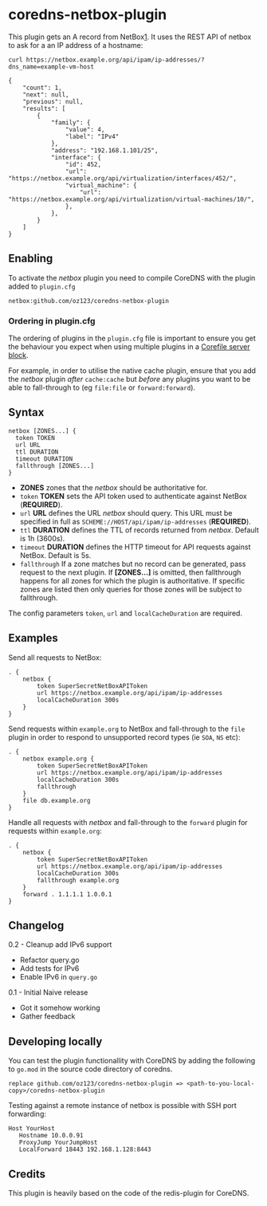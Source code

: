 # coredns-netbox-plugin

This plugin gets an A record from NetBox[1]. It uses the REST API of netbox
to ask for a an IP address of a hostname:

```
curl https://netbox.example.org/api/ipam/ip-addresses/?dns_name=example-vm-host

{
    "count": 1,
    "next": null,
    "previous": null,
    "results": [
        {
            "family": {
                "value": 4,
                "label": "IPv4"
            },
            "address": "192.168.1.101/25",
            "interface": {
                "id": 452,
                "url": "https://netbox.example.org/api/virtualization/interfaces/452/",
                "virtual_machine": {
                    "url": "https://netbox.example.org/api/virtualization/virtual-machines/10/",
                },
            },
        }
    ]
}
```

## Enabling

To activate the *netbox* plugin you need to compile CoreDNS with the plugin added
to `plugin.cfg`

```
netbox:github.com/oz123/coredns-netbox-plugin
```

### Ordering in plugin.cfg

The ordering of plugins in the `plugin.cfg` file is important to ensure you
get the behaviour you expect when using multiple plugins in a
[Corefile server block][2].

For example, in order to utilise the native cache plugin, ensure that you add
the *netbox* plugin _after_ `cache:cache` but _before_ any plugins you want to
be able to fall-through to (eg `file:file` or `forward:forward`).

## Syntax

```
netbox [ZONES...] {
  token TOKEN
  url URL
  ttl DURATION
  timeout DURATION
  fallthrough [ZONES...]
}
```

* **ZONES** zones that the *netbox* should be authoritative for.
* `token` **TOKEN** sets the API token used to authenticate against NetBox
  (**REQUIRED**).
* `url` **URL** defines the URL *netbox* should query. This URL must be
  specified in full as `SCHEME://HOST/api/ipam/ip-addresses` (**REQUIRED**).
* `ttl` **DURATION** defines the TTL of records returned from *netbox*. Default
  is 1h (3600s).
* `timeout` **DURATION** defines the HTTP timeout for API requests against
  NetBox. Default is 5s.
* `fallthrough` If a zone matches but no record can be generated, pass request
to the next plugin. If **[ZONES…]** is omitted, then fallthrough happens for
all zones for which the plugin is authoritative. If specific zones are listed
then only queries for those zones will be subject to fallthrough.

The config parameters `token`, `url` and `localCacheDuration` are required.

## Examples

Send all requests to NetBox:

```
. {
    netbox {
        token SuperSecretNetBoxAPIToken
        url https://netbox.example.org/api/ipam/ip-addresses
        localCacheDuration 300s
    }
}
```

Send requests within `example.org` to NetBox and fall-through to the `file`
plugin in order to respond to unsupported record types (ie `SOA`, `NS` etc):

```
. {
    netbox example.org {
        token SuperSecretNetBoxAPIToken
        url https://netbox.example.org/api/ipam/ip-addresses
        localCacheDuration 300s
        fallthrough
    }
    file db.example.org
}

```

Handle all requests with *netbox* and fall-through to the `forward`
plugin for requests within `example.org`:

```
. {
    netbox {
        token SuperSecretNetBoxAPIToken
        url https://netbox.example.org/api/ipam/ip-addresses
        localCacheDuration 300s
        fallthrough example.org
    }
    forward . 1.1.1.1 1.0.0.1
}
```

## Changelog

0.2 - Cleanup add IPv6 support
 
 * Refactor query.go
 * Add tests for IPv6
 * Enable IPv6 in ``query.go``

0.1 - Initial Naive release

 * Got it somehow working 
 * Gather feedback
## Developing locally

You can test the plugin functionallity with CoreDNS by adding the following to
`go.mod` in the source code directory of coredns.

```
replace github.com/oz123/coredns-netbox-plugin => <path-to-you-local-copy>/coredns-netbox-plugin
```

Testing against a remote instance of netbox is possible with SSH port forwarding:

```
Host YourHost
   Hostname 10.0.0.91
   ProxyJump YourJumpHost
   LocalForward 18443 192.168.1.128:8443
```

## Credits

This plugin is heavily based on the code of the redis-plugin for CoreDNS.


[1]: https://netbox.readthedocs.io/en/stable/
[2]: https://coredns.io/manual/toc/#server-blocks
